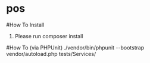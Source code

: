 # pos

#How To Install
1) Please run composer install

#How To (via PHPUnit)
./vendor/bin/phpunit --bootstrap vendor/autoload.php tests/Services/